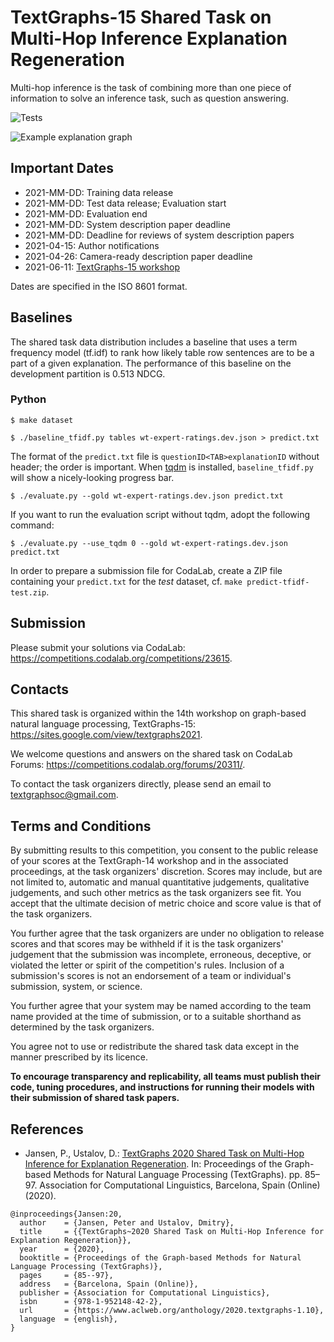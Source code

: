 TextGraphs-15 Shared Task on Multi-Hop Inference Explanation Regeneration
=========================================================================

Multi-hop inference is the task of combining more than one piece of information to solve an inference task, such as question answering.

![Tests](https://github.com/cognitiveailab/tg2021task/workflows/Tests/badge.svg?branch=main)

![Example explanation graph](images/example-girl-eating-apple.jpg)

## Important Dates

* 2021-MM-DD: Training data release
* 2021-MM-DD: Test data release; Evaluation start
* 2021-MM-DD: Evaluation end
* 2021-MM-DD: System description paper deadline
* 2021-MM-DD: Deadline for reviews of system description papers
* 2021-04-15: Author notifications
* 2021-04-26: Camera-ready description paper deadline
* 2021-06-11: [TextGraphs-15 workshop](https://sites.google.com/view/textgraphs2021)

Dates are specified in the ISO&nbsp;8601 format.

## Baselines

The shared task data distribution includes a baseline that uses a term frequency model (tf.idf) to rank how likely table row sentences are to be a part of a given explanation. The performance of this baseline on the development partition is 0.513 NDCG.

### Python

```shell
$ make dataset
```

```shell
$ ./baseline_tfidf.py tables wt-expert-ratings.dev.json > predict.txt
```

The format of the `predict.txt` file is `questionID<TAB>explanationID` without header; the order is important. When [tqdm](https://github.com/tqdm/tqdm) is installed, `baseline_tfidf.py` will show a nicely-looking progress bar.

```shell
$ ./evaluate.py --gold wt-expert-ratings.dev.json predict.txt
```
If you want to run the evaluation script without tqdm, adopt the following command:

```shell
$ ./evaluate.py --use_tqdm 0 --gold wt-expert-ratings.dev.json predict.txt
```

In order to prepare a submission file for CodaLab, create a ZIP file containing your `predict.txt` for the *test* dataset, cf. `make predict-tfidf-test.zip`.

## Submission

Please submit your solutions via CodaLab: <https://competitions.codalab.org/competitions/23615>.

## Contacts

This shared task is organized within the 14th workshop on graph-based natural language processing, TextGraphs-15: <https://sites.google.com/view/textgraphs2021>.

We welcome questions and answers on the shared task on CodaLab Forums: <https://competitions.codalab.org/forums/20311/>.

To contact the task organizers directly, please send an email to [textgraphsoc@gmail.com](mailto:textgraphsoc@gmail.com).

## Terms and Conditions

By submitting results to this competition, you consent to the public release of your scores at the TextGraph-14 workshop and in the associated proceedings, at the task organizers' discretion. Scores may include, but are not limited to, automatic and manual quantitative judgements, qualitative judgements, and such other metrics as the task organizers see fit. You accept that the ultimate decision of metric choice and score value is that of the task organizers.

You further agree that the task organizers are under no obligation to release scores and that scores may be withheld if it is the task organizers' judgement that the submission was incomplete, erroneous, deceptive, or violated the letter or spirit of the competition's rules. Inclusion of a submission's scores is not an endorsement of a team or individual's submission, system, or science.

You further agree that your system may be named according to the team name provided at the time of submission, or to a suitable shorthand as determined by the task organizers.

You agree not to use or redistribute the shared task data except in the manner prescribed by its licence.

**To encourage transparency and replicability, all teams must publish their code, tuning procedures, and instructions for running their models with their submission of shared task papers.**

## References

* Jansen, P., Ustalov, D.: [TextGraphs 2020 Shared Task on Multi-Hop Inference for Explanation Regeneration](https://www.aclweb.org/anthology/2020.textgraphs-1.10). In: Proceedings of the Graph-based Methods for Natural Language Processing (TextGraphs). pp. 85&ndash;97. Association for Computational Linguistics, Barcelona, Spain (Online) (2020).

```
@inproceedings{Jansen:20,
  author    = {Jansen, Peter and Ustalov, Dmitry},
  title     = {{TextGraphs~2020 Shared Task on Multi-Hop Inference for Explanation Regeneration}},
  year      = {2020},
  booktitle = {Proceedings of the Graph-based Methods for Natural Language Processing (TextGraphs)},
  pages     = {85--97},
  address   = {Barcelona, Spain (Online)},
  publisher = {Association for Computational Linguistics},
  isbn      = {978-1-952148-42-2},
  url       = {https://www.aclweb.org/anthology/2020.textgraphs-1.10},
  language  = {english},
}
```
